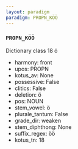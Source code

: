 ```yaml
---
layout: paradigm
paradigm: PROPN_KÖÖ
---
```

### ` PROPN_KÖÖ `

Dictionary class 18 ö
* harmony: front
* upos: PROPN
* kotus_av: None
* possessive: False
* clitics: False
* deletion: ö
* pos: NOUN
* stem_vowel: ö
* plurale_tantum: False
* grade_dir: weaken
* stem_diphthong: None
* suffix_regex: öö
* kotus_tn: 18
